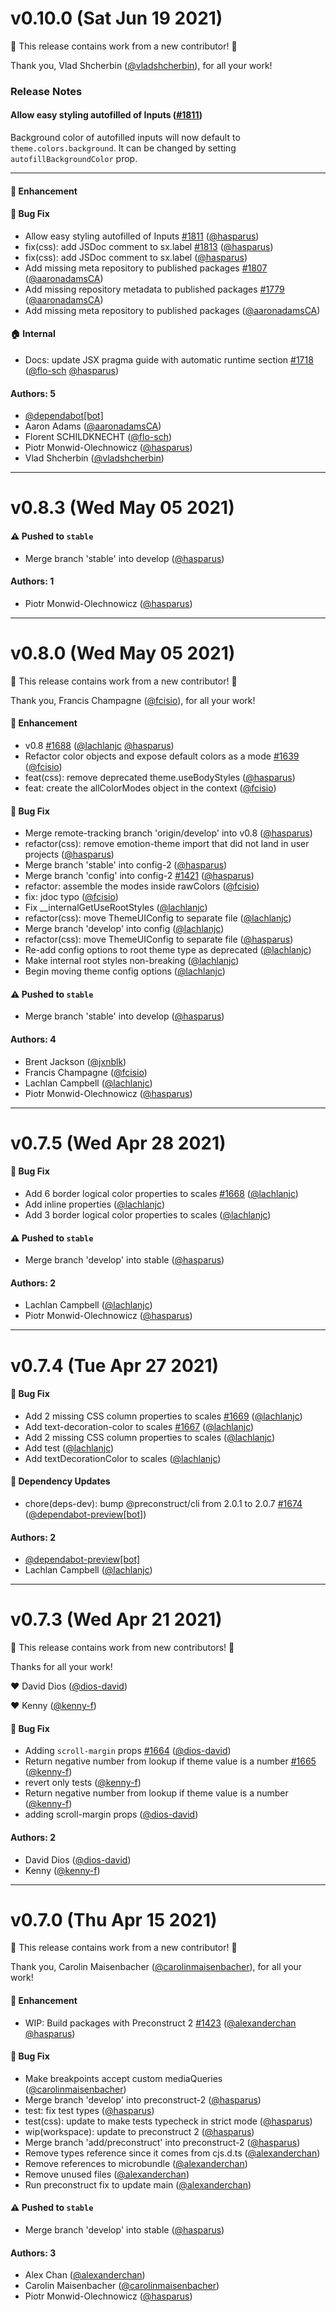 # v0.10.0 (Sat Jun 19 2021)

:tada: This release contains work from a new contributor! :tada:

Thank you, Vlad Shcherbin ([@vladshcherbin](https://github.com/vladshcherbin)), for all your work!

### Release Notes

#### Allow easy styling autofilled of Inputs ([#1811](https://github.com/system-ui/theme-ui/pull/1811))

Background color of autofilled inputs will now default to `theme.colors.background`. It can be changed by setting `autofillBackgroundColor` prop.

---

#### 🚀 Enhancement


#### 🐛 Bug Fix

- Allow easy styling autofilled of Inputs [#1811](https://github.com/system-ui/theme-ui/pull/1811) ([@hasparus](https://github.com/hasparus))
- fix(css): add JSDoc comment to sx.label [#1813](https://github.com/system-ui/theme-ui/pull/1813) ([@hasparus](https://github.com/hasparus))
- fix(css): add JSDoc comment to sx.label ([@hasparus](https://github.com/hasparus))
- Add missing meta repository to published packages [#1807](https://github.com/system-ui/theme-ui/pull/1807) ([@aaronadamsCA](https://github.com/aaronadamsCA))
- Add missing repository metadata to published packages [#1779](https://github.com/system-ui/theme-ui/pull/1779) ([@aaronadamsCA](https://github.com/aaronadamsCA))
- Add missing meta repository to published packages ([@aaronadamsCA](https://github.com/aaronadamsCA))

#### 🏠 Internal

- Docs: update JSX pragma guide with automatic runtime section [#1718](https://github.com/system-ui/theme-ui/pull/1718) ([@flo-sch](https://github.com/flo-sch) [@hasparus](https://github.com/hasparus))

#### Authors: 5

- [@dependabot[bot]](https://github.com/dependabot[bot])
- Aaron Adams ([@aaronadamsCA](https://github.com/aaronadamsCA))
- Florent SCHILDKNECHT ([@flo-sch](https://github.com/flo-sch))
- Piotr Monwid-Olechnowicz ([@hasparus](https://github.com/hasparus))
- Vlad Shcherbin ([@vladshcherbin](https://github.com/vladshcherbin))

---

# v0.8.3 (Wed May 05 2021)

#### ⚠️ Pushed to `stable`

- Merge branch 'stable' into develop ([@hasparus](https://github.com/hasparus))

#### Authors: 1

- Piotr Monwid-Olechnowicz ([@hasparus](https://github.com/hasparus))

---

# v0.8.0 (Wed May 05 2021)

:tada: This release contains work from a new contributor! :tada:

Thank you, Francis Champagne ([@fcisio](https://github.com/fcisio)), for all your work!

#### 🚀 Enhancement

- v0.8 [#1688](https://github.com/system-ui/theme-ui/pull/1688) ([@lachlanjc](https://github.com/lachlanjc) [@hasparus](https://github.com/hasparus))
- Refactor color objects and expose default colors as a mode [#1639](https://github.com/system-ui/theme-ui/pull/1639) ([@fcisio](https://github.com/fcisio))
- feat(css): remove deprecated theme.useBodyStyles ([@hasparus](https://github.com/hasparus))
- feat: create the allColorModes object in the context ([@fcisio](https://github.com/fcisio))

#### 🐛 Bug Fix

- Merge remote-tracking branch 'origin/develop' into v0.8 ([@hasparus](https://github.com/hasparus))
- refactor(css): remove emotion-theme import that did not land in user projects ([@hasparus](https://github.com/hasparus))
- Merge branch 'stable' into config-2 ([@hasparus](https://github.com/hasparus))
- Merge branch 'config' into config-2 [#1421](https://github.com/system-ui/theme-ui/pull/1421) ([@hasparus](https://github.com/hasparus))
- refactor: assemble the modes inside rawColors ([@fcisio](https://github.com/fcisio))
- fix: jdoc typo ([@fcisio](https://github.com/fcisio))
- Fix __internalGetUseRootStyles ([@lachlanjc](https://github.com/lachlanjc))
- refactor(css): move ThemeUIConfig to separate file ([@lachlanjc](https://github.com/lachlanjc))
- Merge branch 'develop' into config ([@lachlanjc](https://github.com/lachlanjc))
- refactor(css): move ThemeUIConfig to separate file ([@hasparus](https://github.com/hasparus))
- Re-add config options to root theme type as deprecated ([@lachlanjc](https://github.com/lachlanjc))
- Make internal root styles non-breaking ([@lachlanjc](https://github.com/lachlanjc))
- Begin moving theme config options ([@lachlanjc](https://github.com/lachlanjc))

#### ⚠️ Pushed to `stable`

- Merge branch 'stable' into develop ([@hasparus](https://github.com/hasparus))

#### Authors: 4

- Brent Jackson ([@jxnblk](https://github.com/jxnblk))
- Francis Champagne ([@fcisio](https://github.com/fcisio))
- Lachlan Campbell ([@lachlanjc](https://github.com/lachlanjc))
- Piotr Monwid-Olechnowicz ([@hasparus](https://github.com/hasparus))

---

# v0.7.5 (Wed Apr 28 2021)

#### 🐛 Bug Fix

- Add 6 border logical color properties to scales [#1668](https://github.com/system-ui/theme-ui/pull/1668) ([@lachlanjc](https://github.com/lachlanjc))
- Add inline properties ([@lachlanjc](https://github.com/lachlanjc))
- Add 3 border logical color properties to scales ([@lachlanjc](https://github.com/lachlanjc))

#### ⚠️ Pushed to `stable`

- Merge branch 'develop' into stable ([@hasparus](https://github.com/hasparus))

#### Authors: 2

- Lachlan Campbell ([@lachlanjc](https://github.com/lachlanjc))
- Piotr Monwid-Olechnowicz ([@hasparus](https://github.com/hasparus))

---

# v0.7.4 (Tue Apr 27 2021)

#### 🐛 Bug Fix

- Add 2 missing CSS column properties to scales [#1669](https://github.com/system-ui/theme-ui/pull/1669) ([@lachlanjc](https://github.com/lachlanjc))
- Add text-decoration-color to scales [#1667](https://github.com/system-ui/theme-ui/pull/1667) ([@lachlanjc](https://github.com/lachlanjc))
- Add 2 missing CSS column properties to scales ([@lachlanjc](https://github.com/lachlanjc))
- Add test ([@lachlanjc](https://github.com/lachlanjc))
- Add textDecorationColor to scales ([@lachlanjc](https://github.com/lachlanjc))

#### 🔩 Dependency Updates

- chore(deps-dev): bump @preconstruct/cli from 2.0.1 to 2.0.7 [#1674](https://github.com/system-ui/theme-ui/pull/1674) ([@dependabot-preview[bot]](https://github.com/dependabot-preview[bot]))

#### Authors: 2

- [@dependabot-preview[bot]](https://github.com/dependabot-preview[bot])
- Lachlan Campbell ([@lachlanjc](https://github.com/lachlanjc))

---

# v0.7.3 (Wed Apr 21 2021)

:tada: This release contains work from new contributors! :tada:

Thanks for all your work!

:heart: David Dios ([@dios-david](https://github.com/dios-david))

:heart: Kenny ([@kenny-f](https://github.com/kenny-f))

#### 🐛 Bug Fix

- Adding `scroll-margin` props [#1664](https://github.com/system-ui/theme-ui/pull/1664) ([@dios-david](https://github.com/dios-david))
- Return negative number from lookup if theme value is a number [#1665](https://github.com/system-ui/theme-ui/pull/1665) ([@kenny-f](https://github.com/kenny-f))
- revert only tests ([@kenny-f](https://github.com/kenny-f))
- Return negative number from lookup if theme value is a number ([@kenny-f](https://github.com/kenny-f))
- adding scroll-margin props ([@dios-david](https://github.com/dios-david))

#### Authors: 2

- David Dios ([@dios-david](https://github.com/dios-david))
- Kenny ([@kenny-f](https://github.com/kenny-f))

---

# v0.7.0 (Thu Apr 15 2021)

:tada: This release contains work from a new contributor! :tada:

Thank you, Carolin Maisenbacher ([@carolinmaisenbacher](https://github.com/carolinmaisenbacher)), for all your work!

#### 🚀 Enhancement

- WIP: Build packages with Preconstruct 2 [#1423](https://github.com/system-ui/theme-ui/pull/1423) ([@alexanderchan](https://github.com/alexanderchan) [@hasparus](https://github.com/hasparus))

#### 🐛 Bug Fix

- Make breakpoints accept custom mediaQueries ([@carolinmaisenbacher](https://github.com/carolinmaisenbacher))
- Merge branch 'develop' into preconstruct-2 ([@hasparus](https://github.com/hasparus))
- test: fix test types ([@hasparus](https://github.com/hasparus))
- test(css): update to make tests typecheck in strict mode ([@hasparus](https://github.com/hasparus))
- wip(workspace): update to preconstruct 2 ([@hasparus](https://github.com/hasparus))
- Merge branch 'add/preconstruct' into preconstruct-2 ([@hasparus](https://github.com/hasparus))
- Remove types reference since it comes from cjs.d.ts ([@alexanderchan](https://github.com/alexanderchan))
- Remove references to microbundle ([@alexanderchan](https://github.com/alexanderchan))
- Remove unused files ([@alexanderchan](https://github.com/alexanderchan))
- Run preconstruct fix to update main ([@alexanderchan](https://github.com/alexanderchan))

#### ⚠️ Pushed to `stable`

- Merge branch 'develop' into stable ([@hasparus](https://github.com/hasparus))

#### Authors: 3

- Alex Chan ([@alexanderchan](https://github.com/alexanderchan))
- Carolin Maisenbacher ([@carolinmaisenbacher](https://github.com/carolinmaisenbacher))
- Piotr Monwid-Olechnowicz ([@hasparus](https://github.com/hasparus))
